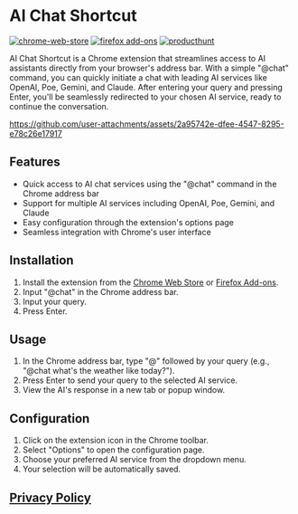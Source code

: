 # AI Chat Shortcut

[![chrome-web-store](https://badgen.net/chrome-web-store/v/lfmnjaeoioakcdhakobhiiogpiaainhm)](https://chromewebstore.google.com/detail/jkanoakidjoklcefakbdnnhgdenddppg) [![firefox add-ons](https://badgen.net/badge/firefox/published/red)](https://addons.mozilla.org/en-US/firefox/addon/ai-chat-shortcut/) [![producthunt](https://badgen.net/badge/producthunt/upvoted/orange)](https://www.producthunt.com/posts/ai-chat-shortcut)

AI Chat Shortcut is a Chrome extension that streamlines access to AI assistants directly from your browser's address bar. With a simple "@chat" command, you can quickly initiate a chat with leading AI services like OpenAI, Poe, Gemini, and Claude. After entering your query and pressing Enter, you'll be seamlessly redirected to your chosen AI service, ready to continue the conversation.

https://github.com/user-attachments/assets/2a95742e-dfee-4547-8295-e78c26e17917

## Features

- Quick access to AI chat services using the "@chat" command in the Chrome address bar
- Support for multiple AI services including OpenAI, Poe, Gemini, and Claude
- Easy configuration through the extension's options page
- Seamless integration with Chrome's user interface

## Installation

1. Install the extension from the [Chrome Web Store](https://chromewebstore.google.com/detail/jkanoakidjoklcefakbdnnhgdenddppg) or [Firefox Add-ons](https://addons.mozilla.org/en-US/firefox/addon/ai-chat-shortcut/).
2. Input "@chat" in the Chrome address bar.
3. Input your query.
4. Press Enter.

## Usage

1. In the Chrome address bar, type "@" followed by your query (e.g., "@chat what's the weather like today?").
2. Press Enter to send your query to the selected AI service.
3. View the AI's response in a new tab or popup window.

## Configuration

1. Click on the extension icon in the Chrome toolbar.
2. Select "Options" to open the configuration page.
3. Choose your preferred AI service from the dropdown menu.
4. Your selection will be automatically saved.

## [Privacy Policy](https://rxliuli.com/webstore/privacy)
